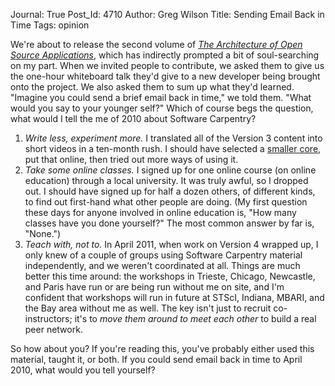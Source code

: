Journal: True
Post_Id: 4710
Author: Greg Wilson
Title: Sending Email Back in Time
Tags: opinion

<p>We're about to release the second volume of <a href="http://aosabook.org"><cite>The Architecture of Open Source Applications</cite></a>, which has indirectly prompted a bit of soul-searching on my part. When we invited people to contribute, we asked them to give us the one-hour whiteboard talk they'd give to a new developer being brought onto the project. We also asked them to sum up what they'd learned. "Imagine you could send a brief email back in time," we told them. "What would you say to your younger self?" Which of course begs the question, what would I tell the me of 2010 about Software Carpentry?</p>
<ol>
<li><em>Write less, experiment more.</em> I translated all of the Version 3 content into short videos in a ten-month rush. I should have selected a <a href="{{root_path}}/blog/2012/03/what-we-teach-in-two-days.html">smaller core</a>, put that online, then tried out more ways of using it.</li>
<li><em>Take some online classes.</em> I signed up for one online course (on online education) through a local university. It was truly awful, so I dropped out. I should have signed up for half a dozen others, of different kinds, to find out first-hand what other people are doing. (My first question these days for anyone involved in online education is, "How many classes have you done yourself?" The most common answer by far is, "None.")</li>
<li><em>Teach with, not to.</em> In April 2011, when work on Version 4 wrapped up, I only knew of a couple of groups using Software Carpentry material independently, and we weren't coordinated at all. Things are much better this time around: the workshops in Trieste, Chicago, Newcastle, and Paris have run or are being run without me on site, and I'm confident that workshops will run in future at STScI, Indiana, MBARI, and the Bay area without me as well. The key isn't just to recruit co-instructors; it's to <em>move them around to meet each other</em> to build a real peer network.</li>
</ol>
<p>So how about you? If you're reading this, you've probably either used this material, taught it, or both. If you could send email back in time to April 2010, what would you tell yourself?</p>
